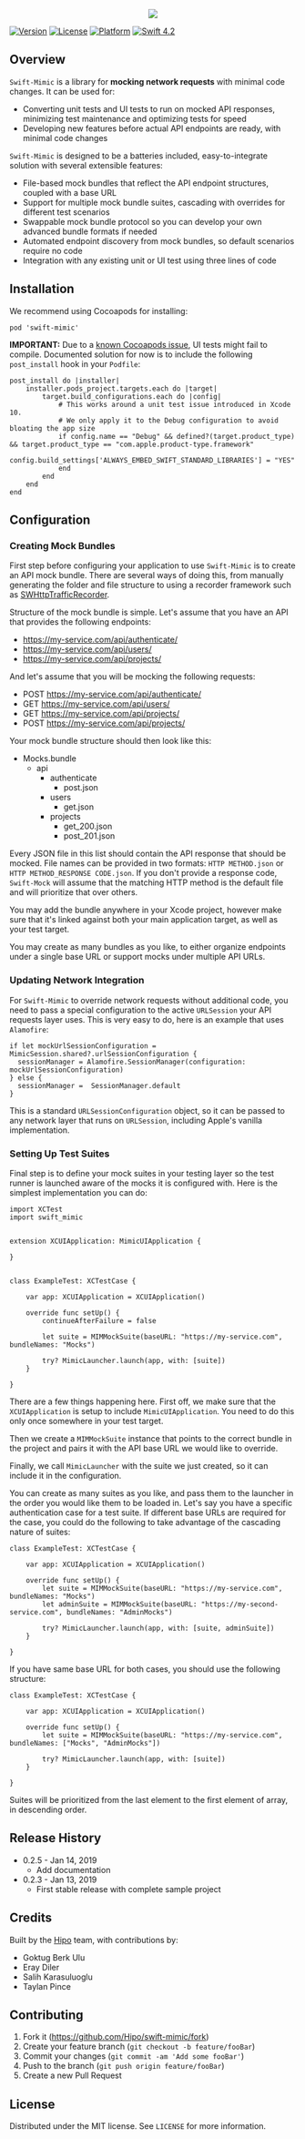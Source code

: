 <p align="center"><img src="https://github.com/Hipo/swift-mimic/blob/master/mimic-banner.png"></p>

[![Version](https://img.shields.io/cocoapods/v/swift-mimic.svg?style=flat)](http://cocoapods.org/pods/swift-mimic)
[![License](https://img.shields.io/cocoapods/l/swift-mimic.svg?style=flat)](http://cocoapods.org/pods/swift-mimic)
[![Platform](https://img.shields.io/cocoapods/p/swift-mimic.svg?style=flat)](http://cocoapods.org/pods/swift-mimic)
[![Swift 4.2](https://img.shields.io/badge/Swift-4.2-orange.svg?style=flat)](https://swift.org/)

## Overview

`Swift-Mimic` is a library for **mocking network requests** with minimal code changes. It can be used for:

* Converting unit tests and UI tests to run on mocked API responses, minimizing test maintenance and optimizing tests for speed
* Developing new features before actual API endpoints are ready, with minimal code changes

`Swift-Mimic` is designed to be a batteries included, easy-to-integrate solution with several extensible features:

* File-based mock bundles that reflect the API endpoint structures, coupled with a base URL
* Support for multiple mock bundle suites, cascading with overrides for different test scenarios
* Swappable mock bundle protocol so you can develop your own advanced bundle formats if needed
* Automated endpoint discovery from mock bundles, so default scenarios require no code
* Integration with any existing unit or UI test using three lines of code

## Installation

We recommend using Cocoapods for installing:

```
pod 'swift-mimic'
```

**IMPORTANT:** Due to a [known Cocoapods issue](https://github.com/CocoaPods/CocoaPods/issues/8139), UI tests might fail to compile. Documented solution for now is to include the following `post_install` hook in your `Podfile`:

```
post_install do |installer|
    installer.pods_project.targets.each do |target|
        target.build_configurations.each do |config|
            # This works around a unit test issue introduced in Xcode 10.
            # We only apply it to the Debug configuration to avoid bloating the app size
            if config.name == "Debug" && defined?(target.product_type) && target.product_type == "com.apple.product-type.framework"
                config.build_settings['ALWAYS_EMBED_SWIFT_STANDARD_LIBRARIES'] = "YES"
            end
        end
    end
end
```

## Configuration

### Creating Mock Bundles

First step before configuring your application to use `Swift-Mimic` is to create an API mock bundle. There are several ways of doing this, from manually generating the folder and file structure to using a recorder framework such as [SWHttpTrafficRecorder](https://github.com/capitalone/SWHttpTrafficRecorder).

Structure of the mock bundle is simple. Let's assume that you have an API that provides the following endpoints:

* https://my-service.com/api/authenticate/
* https://my-service.com/api/users/
* https://my-service.com/api/projects/

And let's assume that you will be mocking the following requests:

* POST https://my-service.com/api/authenticate/
* GET https://my-service.com/api/users/
* GET https://my-service.com/api/projects/
* POST https://my-service.com/api/projects/

Your mock bundle structure should then look like this:

* Mocks.bundle
  * api
    * authenticate
      * post.json
    * users
      * get.json
    * projects
      * get_200.json
      * post_201.json

Every JSON file in this list should contain the API response that should be mocked. File names can be provided in two formats: `HTTP METHOD.json` or `HTTP METHOD_RESPONSE CODE.json`. If you don't provide a response code, `Swift-Mock` will assume that the matching HTTP method is the default file and will prioritize that over others.

You may add the bundle anywhere in your Xcode project, however make sure that it's linked against both your main application target, as well as your test target.

You may create as many bundles as you like, to either organize endpoints under a single base URL or support mocks under multiple API URLs.

### Updating Network Integration

For `Swift-Mimic` to override network requests without additional code, you need to pass a special configuration to the active `URLSession` your API requests layer uses. This is very easy to do, here is an example that uses `Alamofire`:

```
if let mockUrlSessionConfiguration = MimicSession.shared?.urlSessionConfiguration {
  sessionManager = Alamofire.SessionManager(configuration: mockUrlSessionConfiguration)
} else {
  sessionManager =  SessionManager.default
}
```

This is a standard `URLSessionConfiguration` object, so it can be passed to any network layer that runs on `URLSession`, including Apple's vanilla implementation.

### Setting Up Test Suites

Final step is to define your mock suites in your testing layer so the test runner is launched aware of the mocks it is configured with. Here is the simplest implementation you can do:

```
import XCTest
import swift_mimic


extension XCUIApplication: MimicUIApplication {
    
}


class ExampleTest: XCTestCase {

    var app: XCUIApplication = XCUIApplication()
    
    override func setUp() {
        continueAfterFailure = false

        let suite = MIMMockSuite(baseURL: "https://my-service.com", bundleNames: "Mocks")

        try? MimicLauncher.launch(app, with: [suite])
    }

}
```

There are a few things happening here. First off, we make sure that the `XCUIApplication` is setup to include `MimicUIApplication`. You need to do this only once somewhere in your test target.

Then we create a `MIMMockSuite` instance that points to the correct bundle in the project and pairs it with the API base URL we would like to override.

Finally, we call `MimicLauncher` with the suite we just created, so it can include it in the configuration.

You can create as many suites as you like, and pass them to the launcher in the order you would like them to be loaded in. 
Let's say you have a specific authentication case for a test suite. If different base URLs are required for the case, you could do the following to take advantage of the cascading nature of suites:

```
class ExampleTest: XCTestCase {

    var app: XCUIApplication = XCUIApplication()
    
    override func setUp() {
        let suite = MIMMockSuite(baseURL: "https://my-service.com", bundleNames: "Mocks")
        let adminSuite = MIMMockSuite(baseURL: "https://my-second-service.com", bundleNames: "AdminMocks")

        try? MimicLauncher.launch(app, with: [suite, adminSuite])
    }

}
```
If you have same base URL for both cases, you should use the following structure:

```
class ExampleTest: XCTestCase {

    var app: XCUIApplication = XCUIApplication()

    override func setUp() {
        let suite = MIMMockSuite(baseURL: "https://my-service.com", bundleNames: ["Mocks", "AdminMocks"])

        try? MimicLauncher.launch(app, with: [suite])
    }

}
```
Suites will be prioritized from the last element to the first element of array, in descending order.

## Release History

* 0.2.5 - Jan 14, 2019
    * Add documentation
* 0.2.3 - Jan 13, 2019
    * First stable release with complete sample project

## Credits

Built by the [Hipo](https://hipolabs.com) team, with contributions by:

* Goktug Berk Ulu
* Eray Diler
* Salih Karasuluoglu
* Taylan Pince

## Contributing

1. Fork it (<https://github.com/Hipo/swift-mimic/fork>)
2. Create your feature branch (`git checkout -b feature/fooBar`)
3. Commit your changes (`git commit -am 'Add some fooBar'`)
4. Push to the branch (`git push origin feature/fooBar`)
5. Create a new Pull Request

## License

Distributed under the MIT license. See ``LICENSE`` for more information.
